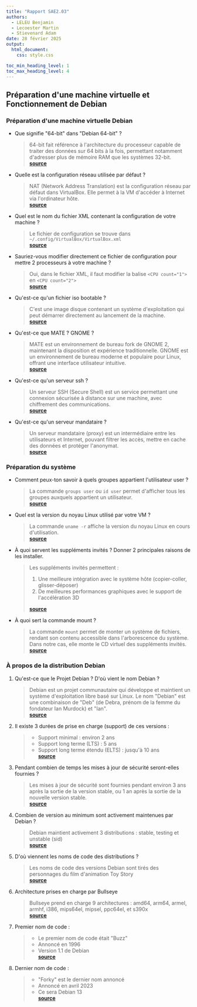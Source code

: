 ```yaml
---
title: "Rapport SAE2.03"
authors:
  - LELEU Benjamin
  - Lecoester Martin
  - Stievenard Adam
date: 28 février 2025
output:
  html_document:
    css: style.css

toc_min_heading_level: 1
toc_max_heading_level: 4
---
```


## Préparation d'une machine virtuelle et Fonctionnement de Debian

### Préparation d'une machine virtuelle Debian

- Que signifie "64-bit" dans "Debian 64-bit" ?

  > 64-bit fait référence à l'architecture du processeur capable de traiter des données sur 64 bits à la fois, permettant notamment d'adresser plus de mémoire RAM que les systèmes 32-bit.  
  > [**source**](https://www.debian.org/releases/stable/amd64/ch02s01.fr.html)

- Quelle est la configuration réseau utilisée par défaut ?

  > NAT (Network Address Translation) est la configuration réseau par défaut dans VirtualBox. Elle permet à la VM d'accéder à Internet via l'ordinateur hôte.  
  > [**source**](https://www.virtualbox.org/manual/ch06.html#network_nat)

- Quel est le nom du fichier XML contenant la configuration de votre machine ?

  > Le fichier de configuration se trouve dans `~/.config/VirtualBox/VirtualBox.xml`  
  > [**source**](https://docs.oracle.com/en/virtualization/virtualbox/6.0/user/vboxconfigdata.html)

- Sauriez-vous modifier directement ce fichier de configuration pour mettre 2 processeurs à votre machine ?

  > Oui, dans le fichier XML, il faut modifier la balise `<CPU count="1">` en `<CPU count="2">`  
  > [**source**](https://docs.oracle.com/en/virtualization/virtualbox/6.0/user/vboxmanage-modifyvm.html)

- Qu'est-ce qu'un fichier iso bootable ?

  > C'est une image disque contenant un système d'exploitation qui peut démarrer directement au lancement de la machine.  
  > [**source**](https://www.debian.org/CD/faq/#what-is)

- Qu'est-ce que MATE ? GNOME ?

  > MATE est un environnement de bureau fork de GNOME 2, maintenant la disposition et expérience traditionnelle. GNOME est un environnement de bureau moderne et populaire pour Linux, offrant une interface utilisateur intuitive.  
  > [**source**](https://mate-desktop.org/)

- Qu'est-ce qu'un serveur ssh ?

  > Un serveur SSH (Secure Shell) est un service permettant une connexion sécurisée à distance sur une machine, avec chiffrement des communications.  
  > [**source**](https://www.ssh.com/academy/ssh/protocol)

- Qu'est-ce qu'un serveur mandataire ?

  > Un serveur mandataire (proxy) est un intermédiaire entre les utilisateurs et Internet, pouvant filtrer les accès, mettre en cache des données et protéger l'anonymat.  
  > [**source**](https://www.rfc-editor.org/rfc/rfc2616#section-1.3)  

### Préparation du système

- Comment peux-ton savoir à quels groupes appartient l'utilisateur user ?

  > La commande `groups user` ou `id user` permet d'afficher tous les groupes auxquels appartient un utilisateur.  
  > [**source**](https://manpages.debian.org/bullseye/coreutils/groups.1.en.html)

- Quel est la version du noyau Linux utilisé par votre VM ?

  > La commande `uname -r` affiche la version du noyau Linux en cours d'utilisation.  
  > [**source**](https://manpages.debian.org/bullseye/procps/uname.1.en.html)

- À quoi servent les suppléments invités ? Donner 2 principales raisons de les installer.

  > Les suppléments invités permettent :
  >
  > 1. Une meilleure intégration avec le système hôte (copier-coller, glisser-déposer)
  > 2. De meilleures performances graphiques avec le support de l'accélération 3D
  >
  > [**source**](https://www.virtualbox.org/manual/ch04.html#additions-windows)

- À quoi sert la commande mount ?

  > La commande `mount` permet de monter un système de fichiers, rendant son contenu accessible dans l'arborescence du système. Dans notre cas, elle monte le CD virtuel des suppléments invités.  
  > [**source**](https://manpages.debian.org/bullseye/mount/mount.8.en.html)

### À propos de la distribution Debian

1. Qu'est-ce que le Projet Debian ? D'où vient le nom Debian ?

   > Debian est un projet communautaire qui développe et maintient un système d'exploitation libre basé sur Linux. Le nom "Debian" est une combinaison de "Deb" (de Debra, prénom de la femme du fondateur Ian Murdock) et "Ian".  
   > [**source**](https://www.debian.org/doc/manuals/project-history/ch-intro.en.html)

2. Il existe 3 durées de prise en charge (support) de ces versions :

   > - Support minimal : environ 2 ans
   > - Support long terme (LTS) : 5 ans
   > - Support long terme étendu (ELTS) : jusqu'à 10 ans  
   > [**source**](https://wiki.debian.org/LTS)

3. Pendant combien de temps les mises à jour de sécurité seront-elles fournies ?

   > Les mises à jour de sécurité sont fournies pendant environ 3 ans après la sortie de la version stable, ou 1 an après la sortie de la nouvelle version stable.  
   > [**source**](https://www.debian.org/security/faq#lifespan)

4. Combien de version au minimum sont activement maintenues par Debian ?

   > Debian maintient activement 3 distributions : stable, testing et unstable (sid)  
   > [**source**](https://www.debian.org/releases/)

5. D'où viennent les noms de code des distributions ?

   > Les noms de code des versions Debian sont tirés des personnages du film d'animation Toy Story  
   > [**source**](https://wiki.debian.org/DebianReleases#Code_Names)

6. Architecture prises en charge par Bullseye

   > Bullseye prend en charge 9 architectures : amd64, arm64, armel, armhf, i386, mips64el, mipsel, ppc64el, et s390x  
   > [**source**](https://www.debian.org/releases/bullseye/releasenotes)

7. Premier nom de code :

   > - Le premier nom de code était "Buzz"
   > - Annoncé en 1996
   > - Version 1.1 de Debian  
   >   [**source**](https://www.debian.org/doc/manuals/project-history/releases.en.html)

8. Dernier nom de code :

   > - "Forky" est le dernier nom annoncé
   > - Annoncé en avril 2023
   > - Ce sera Debian 13  
   >   [**source**](https://lists.debian.org/debian-devel-announce/2023/04/msg00000.html)
